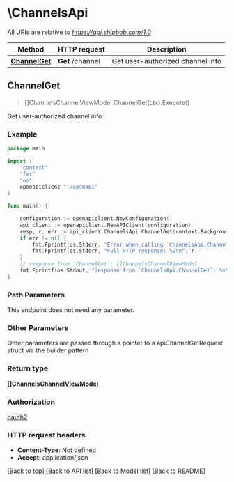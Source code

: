 # \ChannelsApi

All URIs are relative to *https://api.shipbob.com/1.0*

Method | HTTP request | Description
------------- | ------------- | -------------
[**ChannelGet**](ChannelsApi.md#ChannelGet) | **Get** /channel | Get user-authorized channel info



## ChannelGet

> []ChannelsChannelViewModel ChannelGet(ctx).Execute()

Get user-authorized channel info

### Example

```go
package main

import (
    "context"
    "fmt"
    "os"
    openapiclient "./openapi"
)

func main() {

    configuration := openapiclient.NewConfiguration()
    api_client := openapiclient.NewAPIClient(configuration)
    resp, r, err := api_client.ChannelsApi.ChannelGet(context.Background()).Execute()
    if err != nil {
        fmt.Fprintf(os.Stderr, "Error when calling `ChannelsApi.ChannelGet``: %v\n", err)
        fmt.Fprintf(os.Stderr, "Full HTTP response: %v\n", r)
    }
    // response from `ChannelGet`: []ChannelsChannelViewModel
    fmt.Fprintf(os.Stdout, "Response from `ChannelsApi.ChannelGet`: %v\n", resp)
}
```

### Path Parameters

This endpoint does not need any parameter.

### Other Parameters

Other parameters are passed through a pointer to a apiChannelGetRequest struct via the builder pattern


### Return type

[**[]ChannelsChannelViewModel**](Channels.ChannelViewModel.md)

### Authorization

[oauth2](../README.md#oauth2)

### HTTP request headers

- **Content-Type**: Not defined
- **Accept**: application/json

[[Back to top]](#) [[Back to API list]](../README.md#documentation-for-api-endpoints)
[[Back to Model list]](../README.md#documentation-for-models)
[[Back to README]](../README.md)


